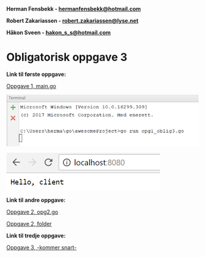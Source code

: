 **Herman Fensbekk - hermanfensbekk@hotmail.com**

**Robert Zakariassen - robert.zakariassen@lyse.net**

**Håkon Sveen - hakon_s_s@hotmail.com**

# Obligatorisk oppgave 3 #

**Link til første oppgave:**


[Oppgave 1, main.go](https://github.com/Robertz25/IT-med-gutta/blob/master/Oblig3/Oppgave1/Oppgave1/main.go)

![Alt text](https://github.com/Robertz25/IT-med-gutta/blob/master/Oblig3/Oppgave1/Oppgave1/op1_3.png)

![Alt text](https://github.com/Robertz25/IT-med-gutta/blob/master/Oblig3/Oppgave1/Oppgave1/opg1_ob3.png)

**Link til andre oppgave:**


[Oppgave 2, opg2.go](https://github.com/Robertz25/IT-med-gutta/blob/master/Oblig3/Oppgave2/opg2.go)

[Oppgave 2, folder](https://github.com/Robertz25/IT-med-gutta/tree/master/Oblig3/Oppgave2)



**Link til tredje oppgave:**

[Oppgave 3, -kommer snart-](https://github.com/Robertz25/IT-med-gutta/blob/master/Oblig2/addup.go)




